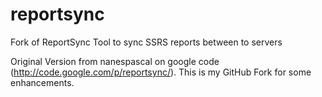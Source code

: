 reportsync
==========

Fork of ReportSync Tool to sync SSRS reports between to servers

Original Version from nanespascal on google code (http://code.google.com/p/reportsync/).
This is my GitHub Fork for some enhancements.